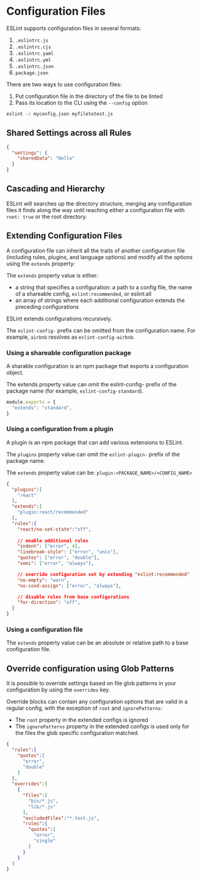 # Configuration Files

ESLint supports configuration files in several formats:

1. `.eslintrc.js`
1. `.eslintrc.cjs`
1. `.eslintrc.yaml`
1. `.eslintrc.yml`
1. `.eslintrc.json`
1. `package.json`

There are two ways to use configuration files:

1. Put configuration file in the directory of the file to be linted
2. Pass its location to the CLI using the `--config` option

```sh
eslint -c myconfig.json myfiletotest.js
```

## Shared Settings across all Rules

```json
{
  "settings": {
    "sharedData": "Hello"
  }
}
```

## Cascading and Hierarchy

ESLint will searches up the directory structure, merging any configuration files it finds along the way until reaching either a configuration file with `root: true` or the root directory.

## Extending Configuration Files

A configuration file can inherit all the traits of another configuration file (including rules, plugins, and language options) and modify all the options using the `extends` property:

The `extends` property value is either:

- a string that specifies a configuration: a path to a config file, the name of a shareable config, `eslint:recommended`, or eslint:all
- an array of strings where each additional configuration extends the preceding configurations

ESLint extends configurations recursively.

The `eslint-config-` prefix can be omitted from the configuration name. For example, `airbnb` resolves as `eslint-config-airbnb`.

### Using a shareable configuration package

A sharable configuration is an npm package that exports a configuration object.

The extends property value can omit the eslint-config- prefix of the package name (for example, `eslint-config-standard`).

```js
module.exports = {
  "extends": "standard",
}
```

### Using a configuration from a plugin

A plugin is an npm package that can add various extensions to ESLint.

The `plugins` property value can omit the `eslint-plugin-` prefix of the package name.

The `extends` property value can be: `plugin:<PACKAGE_NAME>/<CONFIG_NAME>`

```json
{
  "plugins":[
    "react"
  ],
  "extends":[
    "plugin:react/recommended"
  ],
  "rules":{
    "react/no-set-state":"off",
    
    // enable additional rules
    "indent": ["error", 4],
    "linebreak-style": ["error", "unix"],
    "quotes": ["error", "double"],
    "semi": ["error", "always"],

    // override configuration set by extending "eslint:recommended"
    "no-empty": "warn",
    "no-cond-assign": ["error", "always"],

    // disable rules from base configurations
    "for-direction": "off",
  }
}
```

### Using a configuration file

The `extends` property value can be an absolute or relative path to a base configuration file.


## Override configuration using Glob Patterns

It is possible to override settings based on file glob patterns in your configuration by using the `overrides` key.

Override blocks can contain any configuration options that are valid in a regular config, with the exception of `root` and `ignorePatterns`:

- The `root` property in the extended configs is ignored
- The `ignorePatterns` property in the extended configs is used only for the files the glob specific configuration matched.

```json
{
  "rules":{
    "quotes":[
      "error",
      "double"
    ]
  },
  "overrides":[
    {
      "files":[
        "bin/*.js",
        "lib/*.js"
      ],
      "excludedFiles":"*.test.js",
      "rules":{
        "quotes":[
          "error",
          "single"
        ]
      }
    }
  ]
}
```